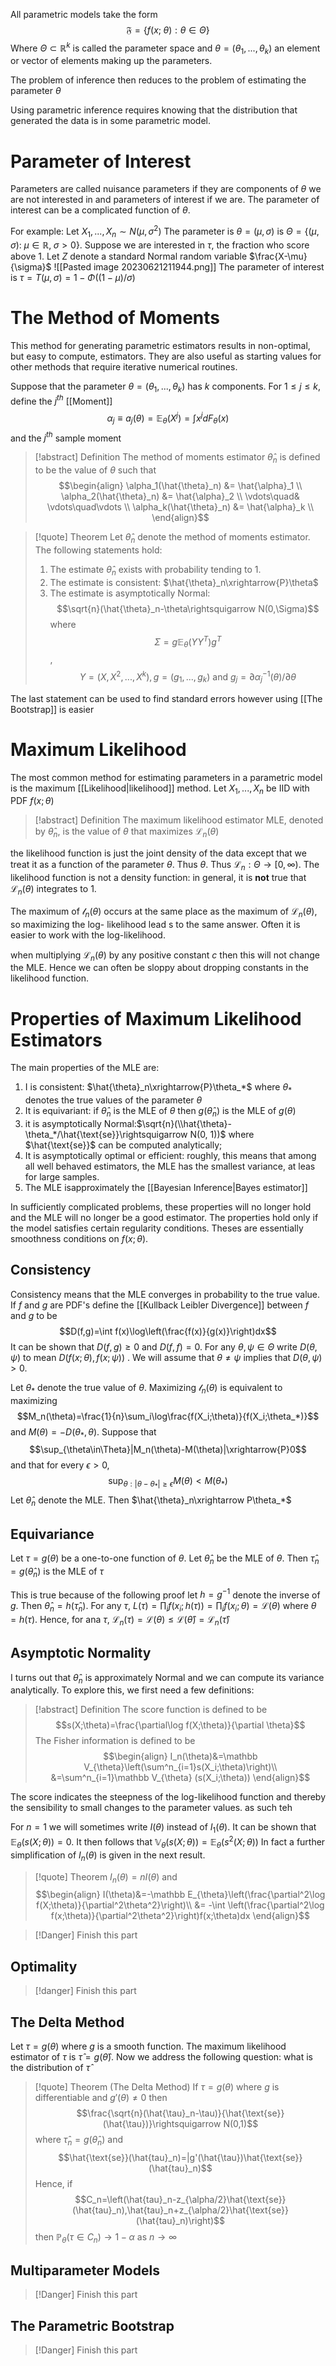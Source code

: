 All parametric models take the form 
$$\mathfrak{F} =\{f(x;\;\theta):\theta\in\Theta\}$$
Where $\Theta\subset \mathbb R^k$ is called the parameter space and $\theta=(\theta_1,...,\theta_k)$ an element or vector of elements making up the parameters. 

The problem of inference then reduces to the problem of estimating the parameter $\theta$

Using parametric inference requires knowing that the distribution that generated the data is in some parametric model. 

# Parameter of Interest
Parameters are called nuisance parameters if they are components of $\theta$ we are not interested in and parameters of interest if we are. The parameter of interest can be a complicated function of $\theta$.

For example:
Let $X_1,...,X_n\sim N(\mu,\sigma^2)$ The parameter is $\theta = (\mu, \sigma)$ is $\Theta=\{(\mu,\sigma):\;\mu\in\mathbb R,\;\sigma>0\}$. Suppose we are interested in $\tau$, the fraction who score above 1. Let $Z$ denote a standard Normal random variable $\frac{X-\mu}{\sigma}$ ![[Pasted image 20230621211944.png]]
The parameter of interest is $\tau=T(\mu,\sigma)=1-\Phi((1-\mu)/\sigma)$

# The Method of Moments
This method  for generating parametric estimators results in non-optimal, but easy to compute, estimators. They are also useful as starting values for other methods that require iterative numerical routines.

Suppose that the parameter $\theta=(\theta_1,...,\theta_k)$ has $k$ components. For $1\le j\le k$, define the $j^{th}$ [[Moment]]
$$\alpha_j\equiv a_j(\theta)=\mathbb E_{\theta}(X^j)=\int x^j dF_{\theta}(x)$$
and the $j^{th}$ sample moment
> [!abstract] Definition 
> The method of moments estimator $\hat{\theta}_n$ is defined to be the value of $\theta$ such that 
> $$\begin{align}
> \alpha_1(\hat{\theta}_n) &= \hat{\alpha}_1 \\
> \alpha_2(\hat{\theta}_n) &= \hat{\alpha}_2 \\
> \vdots\quad& \vdots\quad\vdots \\
> \alpha_k(\hat{\theta}_n) &= \hat{\alpha}_k \\
> \end{align}$$

> [!quote] Theorem
> Let $\hat{\theta}_n$ denote the method of moments estimator. The following statements hold:
> 1. The estimate $\hat{\theta}_n$ exists with probability tending to 1.
> 2. The estimate is consistent: $\hat{\theta}_n\xrightarrow{P}\theta$ 
> 3. The estimate is asymptotically Normal: $$\sqrt{n}(\hat{\theta}_n-\theta\rightsquigarrow N(0,\Sigma)$$ where $$\Sigma = g\mathbb E_{\theta}(YY^T)g^T$$,
> $$Y=(X,X^2,...,X^k),g=(g_1,...,g_k)\text{ and } g_j=\partial\alpha^{-1}_j(\theta)/\partial\theta$$

The last statement can be used to find standard errors however using [[The Bootstrap]] is easier

# Maximum Likelihood
The most common method for estimating parameters in a parametric model is the maximum [[Likelihood|likelihood]] method. Let $X_1,...,X_n$ be IID with PDF $f(x;\theta)$
>[!abstract] Definition
>The maximum likelihood estimator MLE, denoted by $\hat{\theta}_n$, is the value of $\theta$ that maximizes $\mathcal L _n(\theta)$

the likelihood function is just the joint density of the data except that we treat it as a function of the parameter $\theta$. Thus $\theta$. Thus $\mathcal{L}_n:\Theta\rightarrow[0,\infty)$. The likelihood function is not a density function: in general, it is **not** true that $\mathcal L_n(\theta)$ integrates to 1. 

The maximum of $\mathcal{l}_n(\theta)$ occurs at the same place as  the maximum of $\mathcal L_n(\theta)$, so maximizing the log- likelihood lead s to the same answer. Often it is easier to work with the log-likelihood. 

when multiplying $\mathcal L_n(\theta)$ by any positive constant $c$ then this will not change the MLE. Hence we can often be sloppy about dropping constants in the likelihood function.

# Properties of Maximum Likelihood Estimators
The main properties of the MLE are:
1. I is consistent: $\hat{\theta}_n\xrightarrow{P}\theta_*$ where $\theta_*$ denotes the true values of the parameter $\theta$
2. It is equivariant: if $\hat{\theta}_n$ is the MLE of $\theta$ then $g(\hat{\theta}_n)$ is the MLE of $g(\theta)$
3. it is asymptotically Normal:$\sqrt{n}(\\hat{\theta}-\theta_*/\hat{\text{se}}\rightsquigarrow N(0, 1))$ where $\hat{\text{se}}$ can be computed analytically;
4. It is asymptotically optimal or efficient: roughly, this means that among all well behaved estimators, the MLE has the smallest variance, at leas for large samples.
5. The MLE isapproximately the [[Bayesian Inference|Bayes estimator]]

In sufficiently complicated problems, these properties will no longer hold and the MLE will no longer be a good estimator. The properties hold only if the model satisfies certain regularity conditions. Theses are essentially smoothness conditions on $f(x;\theta)$. 

## Consistency
Consistency means that the MLE converges in probability to the true value. If $f$ and $g$ are PDF's define the [[Kullback Leibler Divergence]] between $f$ and $g$ to be 
$$D(f,g)=\int f(x)\log\left(\frac{f(x)}{g(x)}\right)dx$$
It can be shown that $D(f,g) \ge 0$ and $D(f,f)=0$. For any $\theta,\psi\in\Theta$ write $D(\theta,\psi)$ to mean $D(f(x;\theta),f(x;\psi))$ . We will assume that $\theta \ne\psi$ implies that $D(\theta,\psi)>0$. 

Let $\theta_*$ denote the true value of $\theta$. Maximizing $\mathcal l_n(\theta)$ is equivalent to maximizing 
$$M_n(\theta)=\frac{1}{n}\sum_i\log\frac{f(X_i;\theta)}{f(X_i;\theta_*)}$$
and $M(\theta)=-D(\theta_*, \theta)$. Suppose that $$\sup_{\theta\in\Theta}|M_n(\theta)-M(\theta)|\xrightarrow{P}0$$
and that for every $\epsilon>0$,
$$\sup_{\theta:|\theta-\theta_*|\ge\epsilon}M(\theta)<M(\theta_*)$$
Let $\hat{\theta}_n$ denote the MLE. Then $\hat{\theta}_n\xrightarrow P\theta_*$ 

## Equivariance
Let $\tau=g(\theta)$ be a one-to-one function of $\theta$. Let $\hat{\theta}_n$ be the MLE of $\theta$. Then $\hat{\tau}_n=g(\hat{\theta}_n)$ is the MLE of $\tau$ 

This is true because of the following proof
let $h=g^{-1}$ denote the inverse of $g$. Then $\hat{\theta}_n=h(\hat{\tau}_n)$. For any $\tau$, $L(\tau)=\prod_i f(x_i;h(\tau))=\prod_i f(x_i;\theta)=\mathcal L(\theta)$ where $\theta=h(\tau)$. Hence, for ana $\tau$, $\mathcal L_n(\tau)=\mathcal L(\theta)\le\mathcal L(\hat{\theta})=\mathcal L_n(\hat{\tau})$

## Asymptotic Normality
I turns out that $\hat{\theta}_n$ is approximately Normal and we can compute its variance analytically. To explore this, we first need a few definitions:
> [!abstract] Definition
> The score function is defined to be 
> $$s(X;\theta)=\frac{\partial\log f(X;\theta)}{\partial \theta}$$ 
> The Fisher information is defined to be 
> $$\begin{align}
> I_n(\theta)&=\mathbb V_{\theta}\left(\sum^n_{i=1}s(X_i;\theta)\right)\\
> &=\sum^n_{i=1}\mathbb V_{\theta} (s(X_i;\theta))
> \end{align}$$

The score indicates the steepness of the log-likelihood function and thereby the sensibility to small changes to the parameter values. as such teh 

For $n=1$ we will sometimes write $I(\theta)$ instead of $I_1(\theta)$. It can be shown that $\mathbb E_{\theta}(s(X;\theta))=0$. It then follows that $\mathbb V_{\theta}(s(X;\theta))=\mathbb E_{\theta}(s^2(X;\theta))$ In fact a further simplification of $I_n(\theta)$ is given in the next result.
>[!quote] Theorem
>$I_n(\theta) = nI(\theta)$ and 
>$$\begin{align}
> I(\theta)&=-\mathbb E_{\theta}\left(\frac{\partial^2\log f(X;\theta)}{\partial^2\theta^2}\right)\\
> &= -\int \left(\frac{\partial^2\log f(x;\theta)}{\partial^2\theta^2}\right)f(x;\theta)dx
> \end{align}$$

>[!Danger] Finish this part

## Optimality 
>[!danger] Finish this part


## The Delta Method 
Let $\tau=g(\theta)$ where $g$  is a smooth function. The maximum likelihood estimator of $\tau$ is $\hat{\tau} =g(\hat{\theta})$. Now we address the following question: what is the distribution of $\hat{\tau}$ 

>[!quote] Theorem (The Delta Method)
>If $\tau=g(\theta)$ where $g$ is differentiable and $g'(\theta)\ne 0$ then
>$$\frac{\sqrt{n}(\hat{\tau}_n-\tau)}{\hat{\text{se}}(\hat{\tau})}\rightsquigarrow N(0,1)$$
>where $\hat{\tau}_n=g(\hat{\theta}_n)$ and
>$$\hat{\text{se}}(\hat{tau}_n)=|g'(\hat{\tau})\hat{\text{se}}(\hat{tau}_n)$$
>Hence, if 
>$$C_n=\left(\hat{tau}_n-z_{\alpha/2}\hat{\text{se}}(\hat{tau}_n),\hat{tau}_n+z_{\alpha/2}\hat{\text{se}}(\hat{tau}_n)\right)$$ 
>then $\mathbb P_{\theta}(\tau\in C_n)\rightarrow 1-\alpha$ as $n\rightarrow \infty$

## Multiparameter Models
>[!Danger] Finish this part

## The Parametric Bootstrap
>[!Danger] Finish this part


